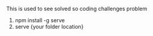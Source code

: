 This is used to see solved so coding challenges problem

1. npm  install -g serve
2. serve {your folder location}
